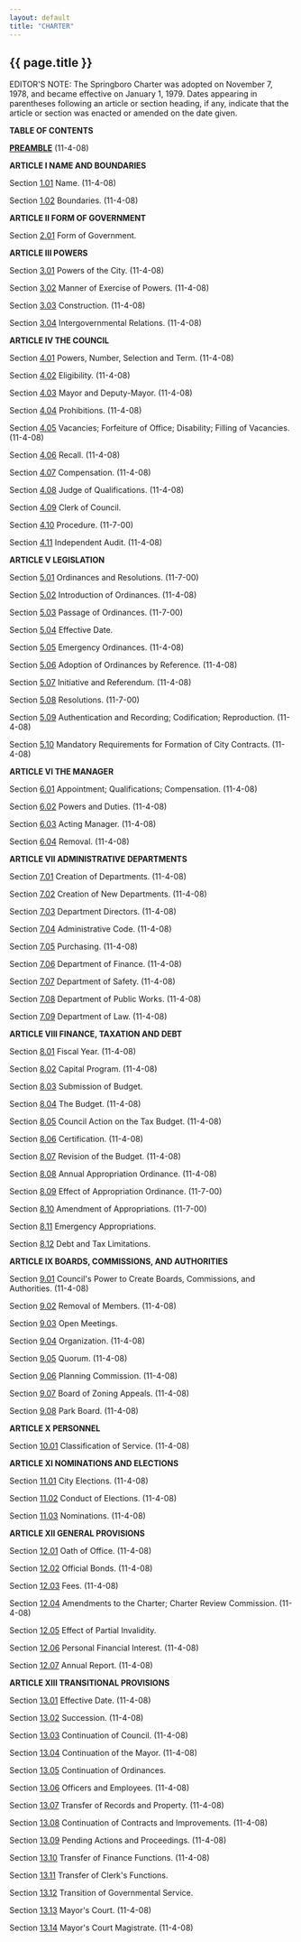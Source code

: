 ```yaml
---
layout: default 
title: "CHARTER"
---
```


{{ page.title }}
----------------

EDITOR'S NOTE: The Springboro Charter was adopted on November 7, 1978,
and became effective on January 1, 1979. Dates appearing in parentheses
following an article or section heading, if any, indicate that the
article or section was enacted or amended on the date given.

**TABLE OF CONTENTS**

[**PREAMBLE**](13128872.html) (11-4-08)

**ARTICLE I NAME AND BOUNDARIES**

Section [1.01](13189982.html) Name. (11-4-08)

Section [1.02](131c751d.html) Boundaries. (11-4-08)

**ARTICLE II FORM OF GOVERNMENT**

Section [2.01](1322aea2.html) Form of Government.

**ARTICLE III POWERS**

Section [3.01](13291520.html) Powers of the City. (11-4-08)

Section [3.02](132d954d.html) Manner of Exercise of Powers. (11-4-08)

Section [3.03](13312000.html) Construction. (11-4-08)

Section [3.04](13353c76.html) Intergovernmental Relations. (11-4-08)

**ARTICLE IV THE COUNCIL**

Section [4.01](133b6446.html) Powers, Number, Selection and Term.
(11-4-08)

Section [4.02](13415efe.html) Eligibility. (11-4-08)

Section [4.03](1346a0c0.html) Mayor and Deputy-Mayor. (11-4-08)

Section [4.04](134cdd6a.html) Prohibitions. (11-4-08)

Section [4.05](1353af4e.html) Vacancies; Forfeiture of Office;
Disability; Filling of Vacancies. (11-4-08)

Section [4.06](135fbce2.html) Recall. (11-4-08)

Section [4.07](1368d53e.html) Compensation. (11-4-08)

Section [4.08](136daf56.html) Judge of Qualifications. (11-4-08)

Section [4.09](137207b9.html) Clerk of Council.

Section [4.10](1377099a.html) Procedure. (11-7-00)

Section [4.11](137d04dc.html) Independent Audit. (11-4-08)

**ARTICLE V LEGISLATION**

Section [5.01](138487ff.html) Ordinances and Resolutions. (11-7-00)

Section [5.02](1388ae2c.html) Introduction of Ordinances. (11-4-08)

Section [5.03](138cc427.html) Passage of Ordinances. (11-7-00)

Section [5.04](1391b09c.html) Effective Date.

Section [5.05](139512b4.html) Emergency Ordinances. (11-4-08)

Section [5.06](139a0d3d.html) Adoption of Ordinances by Reference.
(11-4-08)

Section [5.07](139e205d.html) Initiative and Referendum. (11-4-08)

Section [5.08](13a320fb.html) Resolutions. (11-7-00)

Section [5.09](13a76d3c.html) Authentication and Recording;
Codification; Reproduction. (11-4-08)

Section [5.10](13adf2f6.html) Mandatory Requirements for Formation of
City Contracts. (11-4-08)

**ARTICLE VI THE MANAGER**

Section [6.01](13b987af.html) Appointment; Qualifications; Compensation.
(11-4-08)

Section [6.02](13bd1f42.html) Powers and Duties. (11-4-08)

Section [6.03](13cc7ea4.html) Acting Manager. (11-4-08)

Section [6.04](13d04eda.html) Removal. (11-4-08)

**ARTICLE VII ADMINISTRATIVE DEPARTMENTS**

Section [7.01](13da2e6f.html) Creation of Departments. (11-4-08)

Section [7.02](13df4973.html) Creation of New Departments. (11-4-08)

Section [7.03](13e35385.html) Department Directors. (11-4-08)

Section [7.04](13e7a5e5.html) Administrative Code. (11-4-08)

Section [7.05](13eb6b02.html) Purchasing. (11-4-08)

Section [7.06](13efe609.html) Department of Finance. (11-4-08)

Section [7.07](13f48fb4.html) Department of Safety. (11-4-08)

Section [7.08](13f8f248.html) Department of Public Works. (11-4-08)

Section [7.09](13fcfebc.html) Department of Law. (11-4-08)

**ARTICLE VIII FINANCE, TAXATION AND DEBT**

Section [8.01](14027211.html) Fiscal Year. (11-4-08)

Section [8.02](14068197.html) Capital Program. (11-4-08)

Section [8.03](1412deed.html) Submission of Budget.

Section [8.04](14163594.html) The Budget. (11-4-08)

Section [8.05](141a82d0.html) Council Action on the Tax Budget.
(11-4-08)

Section [8.06](14249a75.html) Certification. (11-4-08)

Section [8.07](1428ec8d.html) Revision of the Budget. (11-4-08)

Section [8.08](142c90dc.html) Annual Appropriation Ordinance. (11-4-08)

Section [8.09](1430202e.html) Effect of Appropriation Ordinance.
(11-7-00)

Section [8.10](14342937.html) Amendment of Appropriations. (11-7-00)

Section [8.11](1439e49c.html) Emergency Appropriations.

Section [8.12](143df2da.html) Debt and Tax Limitations.

**ARTICLE IX BOARDS, COMMISSIONS, AND AUTHORITIES**

Section [9.01](14437afb.html) Council's Power to Create Boards,
Commissions, and Authorities. (11-4-08)

Section [9.02](144705ed.html) Removal of Members. (11-4-08)

Section [9.03](144b42ec.html) Open Meetings.

Section [9.04](144f7ec7.html) Organization. (11-4-08)

Section [9.05](14531062.html) Quorum. (11-4-08)

Section [9.06](1457009d.html) Planning Commission. (11-4-08)

Section [9.07](145dc9bc.html) Board of Zoning Appeals. (11-4-08)

Section [9.08](14622d18.html) Park Board. (11-4-08)

**ARTICLE X PERSONNEL**

Section [10.01](1469e0bc.html) Classification of Service. (11-4-08)

**ARTICLE XI NOMINATIONS AND ELECTIONS**

Section [11.01](147e0a1f.html) City Elections. (11-4-08)

Section [11.02](1483162f.html) Conduct of Elections. (11-4-08)

Section [11.03](14879a64.html) Nominations. (11-4-08)

**ARTICLE XII GENERAL PROVISIONS**

Section [12.01](148edae3.html) Oath of Office. (11-4-08)

Section [12.02](1495cea4.html) Official Bonds. (11-4-08)

Section [12.03](149a368b.html) Fees. (11-4-08)

Section [12.04](149eb3b5.html) Amendments to the Charter; Charter Review
Commission. (11-4-08)

Section [12.05](14a46039.html) Effect of Partial Invalidity.

Section [12.06](14a85a72.html) Personal Financial Interest. (11-4-08)

Section [12.07](14ac0deb.html) Annual Report. (11-4-08)

**ARTICLE XIII TRANSITIONAL PROVISIONS**

Section [13.01](14b2fb0a.html) Effective Date. (11-4-08)

Section [13.02](14b6bb0a.html) Succession. (11-4-08)

Section [13.03](14bb022d.html) Continuation of Council. (11-4-08)

Section [13.04](14bf98c3.html) Continuation of the Mayor. (11-4-08)

Section [13.05](14c30a65.html) Continuation of Ordinances.

Section [13.06](14c7ac3d.html) Officers and Employees. (11-4-08)

Section [13.07](14cd14b3.html) Transfer of Records and Property.
(11-4-08)

Section [13.08](14d1a4bb.html) Continuation of Contracts and
Improvements. (11-4-08)

Section [13.09](14d651d5.html) Pending Actions and Proceedings.
(11-4-08)

Section [13.10](14daa15e.html) Transfer of Finance Functions. (11-4-08)

Section [13.11](14df5d15.html) Transfer of Clerk's Functions.

Section [13.12](14e3834b.html) Transition of Governmental Service.

Section [13.13](14e7acf7.html) Mayor's Court. (11-4-08)

Section [13.14](14eb4ffb.html) Mayor's Court Magistrate. (11-4-08)
